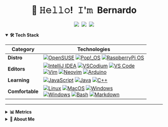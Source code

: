 <!-- Title -->
<h1 align="center" title="Hello there!">👋 𝙷𝚎𝚕𝚕𝚘! 𝙸'𝚖 Bernardo</h1>
<!-- Socials -->
<p align="center">
   <kbd>
  <a href="https://twitter.com/chillsmeit" title="Twitter - @chillsmeit"><img src="https://img.shields.io/badge/-@chillsmeit-00acee?style=flat&logo=Twitter&logoColor=white" /></a>
  <!-- <a href="https://www.linkedin.com/in/bribeiromelo" title="LinkedIn - Bernardo Melo"><img src="https://img.shields.io/badge/-Bernardo%20Melo-0072b1?style=flat&logo=Linkedin&logoColor=white" /></a> -->
  <a href="https://www.reddit.com/user/chillsmeit" title="Reddit - u/chillsmeit"><img src="https://img.shields.io/badge/-chillsmeit-ff4500?style=flat&logo=reddit&logoColor=white" /></a>
  <a href="https://chillsmeit.com title="Personal Website - chillsmeit.com"><img src="https://img.shields.io/badge/-chillsmeit.com-00CCB4?style=flat&logo=ApacheSpark&logoColor=white" /></a>
  </kbd>
</p>

<!-- Tech Stack -->  
<details open>
  <summary><b>🛠️ Tech Stack</b></summary>
    <p>
       
<!-- Tech Stack -->
| **Category** | **Technologies** |
| - | - |
**Distro** | [![OpenSUSE](https://img.shields.io/badge/OpenSUSE%20Tumbleweed-4FC922?style=flat&logo=OpenSUSE&logoColor=white)](https://get.opensuse.org/tumbleweed/) [![Pop!_OS](https://img.shields.io/badge/Pop!_OS-48B9C7?style=flat&logo=Pop!_OS&logoColor=white)](https://pop.system76.com/) [![RaspberryPi OS](https://img.shields.io/badge/Raspberry%20Pi-A22846?style=flat&logo=Raspberry%20Pi&logoColor=white)](https://get.opensuse.org/tumbleweed/)
**Editors** | [![IntelliJ IDEA](https://img.shields.io/badge/IntelliJ_IDEA-E33568?style=flat&logo=intellij-idea&logoColor=white)](https://www.vim.org/) [![VSCodium](https://img.shields.io/badge/VSCodium-2F80ED?style=flat&logo=VSCodium&logoColor=white)](https://www.vim.org/) [![VS Code](https://img.shields.io/static/v1?label=&message=VS%20Code&color=9013FE&logo=visualstudiocode&logoColor=FFFFFF)](https://code.visualstudio.com/)<br> [![Vim](https://img.shields.io/badge/Vim-11AB00?style=flat&logo=Vim&logoColor=white)](https://www.vim.org/) [![Neovim](https://img.shields.io/badge/Neovim-57A143?style=flat&logo=Neovim&logoColor=white)](https://www.vim.org/) [![Arduino](https://img.shields.io/badge/Arduino-00979D?style=flat&logo=Arduino&logoColor=white)](https://www.vim.org/)
**Learning** | [![JavaScript](https://img.shields.io/badge/Javascript-F7DF1E?style=flat&logo=javascript&logoColor=white)](https://www.javascript.com/) [![Java](https://img.shields.io/badge/Java-ED8B00?style=flat&logo=openjdk&logoColor=white)](https://www.java.com/) [![C++](https://img.shields.io/badge/C%2B%2B-00599C?style=flat&logo=c%2B%2B&logoColor=white)](https://www.java.com/)
**Comfortable** | [![Linux](https://img.shields.io/badge/Linux-BA3E3E?style=flat&logo=linux&logoColor=white)](https://www.linux.org/) [![MacOS](https://img.shields.io/badge/MacOS-343434?style=flat&logo=apple&logoColor=white)](https://www.linux.org/) [![Windows](https://img.shields.io/badge/Windows-0078D6?style=flat&logo=windows&logoColor=white)](https://azure.microsoft.com/)<br> [![Windows](https://img.shields.io/badge/Docker-2496ED?style=flat&logo=docker&logoColor=white)](https://docker.com/) [![Bash](https://img.shields.io/static/v1?label=&message=Bash&color=4EAA25&logo=gnubash&logoColor=FFFFFF)](https://www.gnu.org/software/bash/) [![Markdown](https://img.shields.io/badge/Markdown-1b1b1b?style=flat&logo=markdown&logoColor=white)](https://en.wikipedia.org/wiki/Markdown)

----
</p>
</details>

<!-- Metrics -->
<details>
  <summary><b>📊 Metrics</b></summary>
    <p>
       
![Stats](https://github-readme-stats.vercel.app/api?username=chillsmeit&show_icons=true&theme=onedark)
</p>
</details>


<!-- About Section -->
<details>
  <summary><b>👤 About Me</b></summary>
    <p>
      
<blockquote>

I'm a former IT Tech/Junior SysAdmin based in Lisbon Portugal.<br>

I have a certification as a Mechatronics specialist technician.<br>

I care a lot about privacy 🕵️, security 🔒, Linux 🐧 and open source 💿.

I'm currently building my own homelab in order to upgrade from my 2 RaspberryPis and Intel NUCs<br>
to an enterprise grade server (Silverstone or Supermicro), NAS (TrueNAS) and Firewall (Protectli Vault using PfSense).

My hobbies are mainly about custom keyboards ⌨️, tech 💻, gaming 🎮 and D&D ⚔️
</blockquote>
    
----
  </p>
</details>
